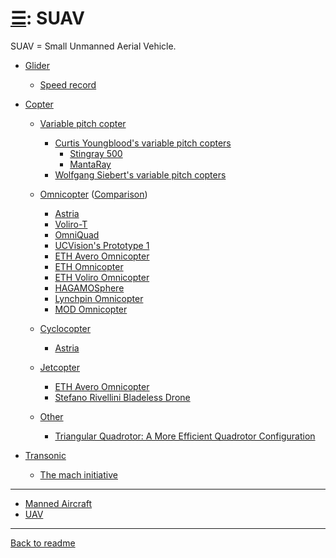[&#9776;](readme.md#categories): SUAV
=====================================

SUAV = Small Unmanned Aerial Vehicle.

- [Glider](Glider.md)
  - [Speed record](Glider.md#suav-speed-record)

- [Copter](SUAV.Copter.md)
  - [Variable pitch copter](SUAV.Copter.md#variable-pitch-copter)
    - [Curtis Youngblood's variable pitch copters](SUAV.Copter.md#curtis-youngbloods-variable-pitch-copters)
      - [Stingray 500](SUAV.Copter.md#stingray-500)
      - [MantaRay](SUAV.Copter.md#mantaray)
    - [Wolfgang Siebert's variable pitch copters](SUAV.Copter.md#wolfgang-sieberts-variable-pitch-copters)
  
  - [Omnicopter](Omnicopter.md) ([Comparison](Omnicopter.md#comparison))
    - [Astria](Omnicopter.md#astria)
    - [Voliro-T](Omnicopter.md#voliro-t)
    - [OmniQuad](Omnicopter.md#omniquad)
    - [UCVision's Prototype 1](Omnicopter.md#ucvisions-prototype-1)
    - [ETH Avero Omnicopter](Omnicopter.md#eth-avero-omnicopter)
    - [ETH Omnicopter](Omnicopter.md#eth-omnicopter)
    - [ETH Voliro Omnicopter](Omnicopter.md#eth-voliro-omnicopter)
    - [HAGAMOSphere](Omnicopter.md#hagamosphere)
    - [Lynchpin Omnicopter](Omnicopter.md#lynchpin-omnicopter)
    - [MOD Omnicopter](Omnicopter.md#mod-omnicopter)

  - [Cyclocopter](Cyclocopter.md)
    - [Astria](Cyclocopter.md#astria)
  
  - [Jetcopter](Jetcopter.md)
    - [ETH Avero Omnicopter](Jetcopter.md#eth-avero-omnicopter)
    - [Stefano Rivellini Bladeless Drone](Jetcopter.md#stefano-rivellini-bladeless-drone)

  - [Other](SUAV.Copter.md#other)
    - [Triangular Quadrotor: A More Efficient Quadrotor Configuration](SUAV.Copter.md#triangular-quadrotor-a-more-efficient-quadrotor-configuration)

- [Transonic](Supersonic.md#suav-transonic)
  - [The mach initiative](Supersonic.md#the-mach-initiative)



---
- [Manned Aircraft](Aircraft.md)
- [UAV](UAV.md)



---
[Back to readme](readme.md)